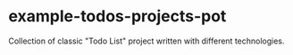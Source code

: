 # example-todos-projects-pot
Collection of classic "Todo List" project written with different technologies.
